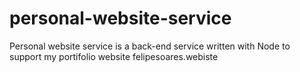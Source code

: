 # personal-website-service

Personal website service is a back-end service written with Node to support my portifolio website felipesoares.webiste
